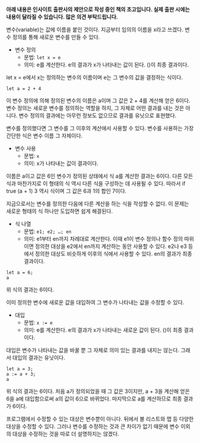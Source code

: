 **아래 내용은 인사이트 출판사의 제안으로 작성 중인 책의 초고입니다. 실제 출판 시에는 내용이 달라질 수 있습니다. 많은 의견 부탁드립니다.**

변수(variable)는 값에 이름을 붙인 것이다. 지금부터 임의의 이름을 x라고 쓰겠다. 변수 정의를 통해 새로운 변수를 만들 수 있다.

* 변수 정의
  - 문법: `let x = e`
  - 의미: e를 계산한다. e의 결과가 x가 나타내는 값이 된다. ()이 최종 결과이다.

let x = e에서 x는 정의하는 변수의 이름이며 e는 그 변수의 값을 결정하는 식이다.

```
let a = 2 + 4
```

이 변수 정의에 의해 정의된 변수의 이름은 a이며 그 값은 2 + 4를 계산해 얻은 6이다. 변수 정의는 새로운 변수를 정의하는 역할을 하지, 그 자체로 어떤 결과를 내는 것은 아니다. 변수 정의의 결과에는 아무런 정보도 없으므로 결과를 유닛으로 표현했다.

변수를 정의했다면 그 변수를 그 이후의 계산에서 사용할 수 있다. 변수를 사용하는 가장 간단한 식은 변수 이름 그 자체이다.

* 변수 사용
  - 문법: `x`
  - 의미: x가 나타내는 값이 결과이다.

이름은 a이고 값은 6인 변수가 정의된 상태에서 식 a를 계산한 결과는 6이다. 다른 모든 식과 마찬가지로 이 형태의 식 역시 다른 식을 구성하는 데 사용될 수 있다. 따라서 if true (a + 1) 3 역시 식이며 그 값은 6과 1의 합인 7이다.

지금으로서는 변수를 정의한 다음에 다른 계산을 하는 식을 작성할 수 없다. 이 문제는 새로운 형태의 식 하나만 도입하면 쉽게 해결된다.

* 식 나열
  - 문법: `e1; e2; …; en`
  - 의미: e1부터 en까지 차례대로 계산한다. 이때 e1이 변수 정의나 함수 정의 따위이면 정의한 대상을 e2에서 en까지 계산하는 동안 사용할 수 있다. e2나 e3 등에서 정의한 대상도 비슷하게 이후의 식에서 사용할 수 있다. en의 결과가 최종 결과이다.

```
let a = 6;
a
```

위 식의 결과는 6이다.

이미 정의한 변수에 새로운 값을 대입하여 그 변수가 나타내는 값을 수정할 수 있다.

* 대입
  - 문법: `x := e`
  - 의미: e를 계산한다. e의 결과가 x가 나타내는 새로운 값이 된다. ()이 최종 결과이다.

대입은 변수가 나타내는 값을 바꿀 뿐 그 자체로 의미 있는 결과를 내지는 않는다. 그래서 대입의 결과는 유닛이다.

```
let a = 3;
a := a + 3;
a
```

위 식의 결과는 6이다. 처음 a가 정의되었을 때 그 값은 3이지만, a + 3을 계산해 얻은 6을 a에 대입함으로써 a의 값이 6으로 바뀌었다. 마지막으로 a를 계산하므로 최종 결과가 6이다.

프로그램에서 수정할 수 있는 대상은 변수뿐이 아니다. 뒤에서 볼 리스트와 맵 등 다양한 대상을 수정할 수 있다. 그러나 변수를 수정하는 것과 큰 차이가 없기 때문에 변수 이외의 대상을 수정하는 것을 따로 더 설명하지는 않겠다.
